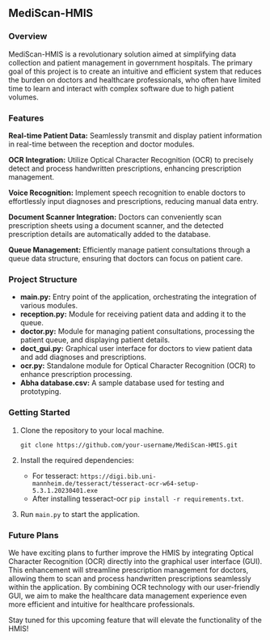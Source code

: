 ## MediScan-HMIS

### Overview
MediScan-HMIS is a revolutionary solution aimed at simplifying data collection and patient management in government hospitals. The primary goal of this project is to create an intuitive and efficient system that reduces the burden on doctors and healthcare professionals, who often have limited time to learn and interact with complex software due to high patient volumes.

<!--![MediScan-HMIS Screenshot](link_to_screenshot.png)-->


### Features
**Real-time Patient Data:** Seamlessly transmit and display patient information in real-time between the reception and doctor modules.

**OCR Integration:** Utilize Optical Character Recognition (OCR) to precisely detect and process handwritten prescriptions, enhancing prescription management.

**Voice Recognition:** Implement speech recognition to enable doctors to effortlessly input diagnoses and prescriptions, reducing manual data entry.

**Document Scanner Integration:** Doctors can conveniently scan prescription sheets using a document scanner, and the detected prescription details are automatically added to the database.

**Queue Management:** Efficiently manage patient consultations through a queue data structure, ensuring that doctors can focus on patient care.


### Project Structure
- **main.py:** Entry point of the application, orchestrating the integration of various modules.
- **reception.py:** Module for receiving patient data and adding it to the queue.
- **doctor.py:** Module for managing patient consultations, processing the patient queue, and displaying patient details.
- **doct_gui.py:** Graphical user interface for doctors to view patient data and add diagnoses and prescriptions.
- **ocr.py:** Standalone module for Optical Character Recognition (OCR) to enhance prescription processing.
- **Abha database.csv:** A sample database used for testing and prototyping.


### Getting Started
1. Clone the repository to your local machine.

   ```shell
   git clone https://github.com/your-username/MediScan-HMIS.git
2. Install the required dependencies:
   + For tesseract: `https://digi.bib.uni-mannheim.de/tesseract/tesseract-ocr-w64-setup-5.3.1.20230401.exe`
   + After installing tesseract-ocr `pip install -r requirements.txt`.
3. Run `main.py` to start the application.


### Future Plans
We have exciting plans to further improve the HMIS by integrating Optical Character Recognition (OCR) directly into the graphical user interface (GUI). This enhancement will streamline prescription management for doctors, allowing them to scan and process handwritten prescriptions seamlessly within the application. By combining OCR technology with our user-friendly GUI, we aim to make the healthcare data management experience even more efficient and intuitive for healthcare professionals.

Stay tuned for this upcoming feature that will elevate the functionality of the HMIS!
